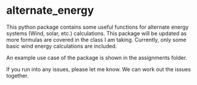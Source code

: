 # alternate_energy

This python package contains some useful functions for alternate energy
systems (Wind, solar, etc.) calculations. This package will be updated
as more formulas are covered in the class I am taking. Currently, only
some basic wind energy calculations are included.

An example use case of the package is shown in the assignments folder.

If you run into any issues, please let me know. We can work out the issues
together.
